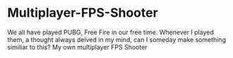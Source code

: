 # Multiplayer-FPS-Shooter

We all have played PUBG, Free Fire in our free time. Whenever I played them, a thought always delved in my mind, can I someday make something similiar to this? 
My own multiplayer FPS Shooter
